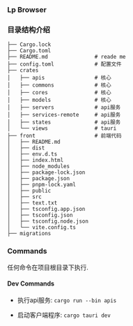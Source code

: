 ### Lp Browser



### 目录结构介绍

```
├── Cargo.lock
├── Cargo.toml
├── README.md               # reade me
├── config.toml             # 配置文件
├── crates
│   ├── apis                # 核心
│   ├── commons             # 核心
│   ├── cores               # 核心
│   ├── models              # 核心
│   ├── servers             # api服务
│   ├── services-remote     # api服务
│   ├── states              # api服务
│   └── views               # tauri
├── front                   # 前端代码
│   ├── README.md
│   ├── dist
│   ├── env.d.ts
│   ├── index.html
│   ├── node_modules
│   ├── package-lock.json
│   ├── package.json
│   ├── pnpm-lock.yaml
│   ├── public
│   ├── src
│   ├── text.txt
│   ├── tsconfig.app.json
│   ├── tsconfig.json
│   ├── tsconfig.node.json
│   └── vite.config.ts
├── migrations        
```

### Commands

任何命令在项目根目录下执行.

#### Dev Commands

- 执行api服务: `cargo run --bin apis`

- 启动客户端程序: `cargo tauri dev`
